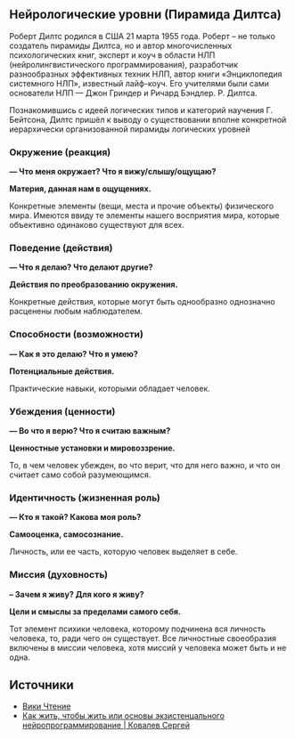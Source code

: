 ## Нейрологические уровни (Пирамида Дилтса)

Роберт Дилтс родился в США 21 марта 1955 года. Роберт – не только создатель пирамиды Дилтса, но и автор многочисленных психологических книг, эксперт и коуч в области НЛП (нейролингвистического программирования), разработчик разнообразных эффективных техник НЛП, автор книги «Энциклопедия системного НЛП», известный лайф-коуч. Его учителями были сами основатели НЛП — Джон Гриндер и Ричард Бэндлер. Р. Дилтса. 

Познакомившись с идеей логических типов и категорий научения Г. Бейтсона, Дилтс пришёл к выводу о существовании вполне конкретной иерархически организованной пирамиды логических уровней

### Окружение (реакция)

**— Что меня окружает? Что я вижу/слышу/ощущаю?**

**Материя, данная нам в ощущениях.**

Конкретные элементы (вещи, места и прочие объекты) физического мира. Имеются ввиду те элементы нашего восприятия мира, которые объективно одинаково существуют для всех.

### Поведение (действия)

**— Что я делаю? Что делают другие?**

**Действия по преобразованию окружения.**

Конкретные действия, которые могут быть однообразно однозначно расценены любым наблюдателем.

### Способности (возможности)

**— Как я это делаю? Что я умею?**

**Потенциальные действия.**

Практические навыки, которыми обладает человек.

### Убеждения (ценности)

**— Во что я верю? Что я считаю важным?**

**Ценностные установки и мировоззрение.**

То, в чем человек убежден, во что верит, что для него важно, и что он считает само собой разумеющимся.

### Идентичность (жизненная роль)

**— Кто я такой? Какова моя роль?**

**Самооценка, самосознание.**

Личность, или ее часть, которую человек выделяет в себе.

### Миссия (духовность)

**– Зачем я живу? Для кого я живу?**

**Цели и смыслы за пределами самого себя.**

Тот элемент психики человека, которому подчинена вся личность человека, то, ради чего он существует. Все личностные своеобразия включены в миссии человека, хотя миссий у человека может быть и не одна.


## Источники

- [Вики Чтение](https://psy.wikireading.ru/29790)
- [Как жить, чтобы жить или основы экзистенцального нейропрограммирование | Ковалев Сергей ](https://www.litres.ru/avtor/kak-zhit-chtoby-zhit-ili-osnovy-ekzistencalnogo-neyroprogrammirovanie-40884117/)